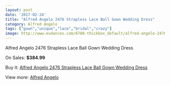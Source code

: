 ```yaml
---
layout: post
date: '2017-02-24'
title: "Alfred Angelo 2476 Strapless Lace Ball Gown Wedding Dress"
category: Alfred Angelo
tags: ["gown","unique","lace","bridal","crazy"]
image: http://www.eudances.com/6788-thickbox_default/alfred-angelo-2476-strapless-lace-ball-gown-wedding-dress.jpg
---
```

Alfred Angelo 2476 Strapless Lace Ball Gown Wedding Dress

On Sales: **$384.99**
<a href="https://www.eudances.com/en/alfred-angelo/2506-alfred-angelo-2476-strapless-lace-ball-gown-wedding-dress.html"><amp-img layout="responsive" width="600" height="600" src="//www.eudances.com/6788-thickbox_default/alfred-angelo-2476-strapless-lace-ball-gown-wedding-dress.jpg" alt="Alfred Angelo 2476 Strapless Lace Ball Gown Wedding Dress 0" /></a>
<a href="https://www.eudances.com/en/alfred-angelo/2506-alfred-angelo-2476-strapless-lace-ball-gown-wedding-dress.html"><amp-img layout="responsive" width="600" height="600" src="//www.eudances.com/6790-thickbox_default/alfred-angelo-2476-strapless-lace-ball-gown-wedding-dress.jpg" alt="Alfred Angelo 2476 Strapless Lace Ball Gown Wedding Dress 1" /></a>
<a href="https://www.eudances.com/en/alfred-angelo/2506-alfred-angelo-2476-strapless-lace-ball-gown-wedding-dress.html"><amp-img layout="responsive" width="600" height="600" src="//www.eudances.com/6789-thickbox_default/alfred-angelo-2476-strapless-lace-ball-gown-wedding-dress.jpg" alt="Alfred Angelo 2476 Strapless Lace Ball Gown Wedding Dress 2" /></a>

Buy it: [Alfred Angelo 2476 Strapless Lace Ball Gown Wedding Dress](https://www.eudances.com/en/alfred-angelo/2506-alfred-angelo-2476-strapless-lace-ball-gown-wedding-dress.html "Alfred Angelo 2476 Strapless Lace Ball Gown Wedding Dress")

View more: [Alfred Angelo](https://www.eudances.com/en/36-alfred-angelo "Alfred Angelo")